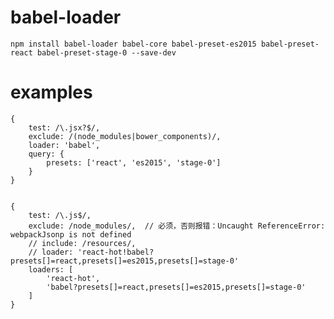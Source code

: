 # babel-loader

    npm install babel-loader babel-core babel-preset-es2015 babel-preset-react babel-preset-stage-0 --save-dev

# examples

    {
        test: /\.jsx?$/,
        exclude: /(node_modules|bower_components)/,
        loader: 'babel',
        query: {
            presets: ['react', 'es2015', 'stage-0']
        }
    }


    {
        test: /\.js$/,
        exclude: /node_modules/,  // 必须，否则报错：Uncaught ReferenceError: webpackJsonp is not defined
        // include: /resources/,
        // loader: 'react-hot!babel?presets[]=react,presets[]=es2015,presets[]=stage-0'
        loaders: [
            'react-hot',
            'babel?presets[]=react,presets[]=es2015,presets[]=stage-0'
        ]
    }